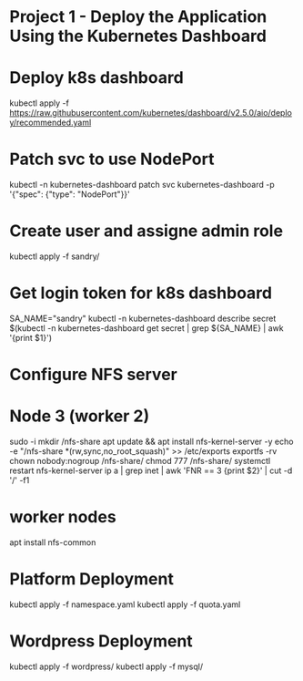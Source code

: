 # Project 1 - Deploy the Application Using the Kubernetes Dashboard

# Deploy k8s dashboard
kubectl apply -f  https://raw.githubusercontent.com/kubernetes/dashboard/v2.5.0/aio/deploy/recommended.yaml
# Patch svc to use NodePort
kubectl -n kubernetes-dashboard patch svc kubernetes-dashboard -p '{"spec": {"type": "NodePort"}}'

# Create user and assigne admin role
kubectl apply -f sandry/
# Get login token for k8s dashboard
SA_NAME="sandry"
kubectl -n kubernetes-dashboard describe secret $(kubectl -n kubernetes-dashboard get secret | grep ${SA_NAME} | awk '{print $1}')

# Configure NFS server
# Node 3 (worker 2)
sudo -i
mkdir /nfs-share
apt update && apt install nfs-kernel-server -y
echo -e "/nfs-share 	*(rw,sync,no_root_squash)" >> /etc/exports
exportfs -rv
chown nobody:nogroup /nfs-share/
chmod 777 /nfs-share/
systemctl restart nfs-kernel-server
ip a | grep inet | awk 'FNR == 3 {print $2}' | cut -d '/' -f1
# worker nodes
apt install nfs-common


# Platform Deployment
kubectl apply -f namespace.yaml
kubectl apply -f quota.yaml
# Wordpress Deployment
kubectl apply -f wordpress/
kubectl apply -f mysql/